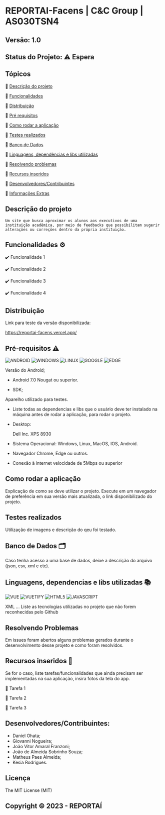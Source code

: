 # REPORTAI-Facens | C&C Group | AS030TSN4
## Versão: 1.0 
## Status do Projeto: ⚠️ Espera

## Tópicos
🔹 [Descrição do projeto](#descrição-do-projeto)

🔹 [Funcionalidades](#funcionalidades-%EF%B8%8F)

🔹 [Distribuição](#distribuição)

🔹 [Pré requisitos](#pré-requisitos-%EF%B8%8F)

🔹 [Como rodar a aplicação](#como-rodar-a-aplicação)

🔹 [Testes realizados](#testes-realizados)

🔹 [Banco de Dados](#banco-de-dados-%EF%B8%8F)

🔹 [Linguagens, dependências e libs utilizadas](#linguagens-dependencias-e-libs-utilizadas-)

🔹 [Resolvendo problemas](#recursos-inseridos-)

🔹 [Recursos inseridos](#recursos-de-inseridos-)

🔹 [Desenvolvedores/Contribuintes](#desenvolvedorescontribuintes)

🔹 [Informações Extras](#licença)

## Descrição do projeto
	Um site que busca aproximar os alunos aos executivos de uma instituição acadêmica, por meio de feedbacks que possibilitam sugerir alterações ou correções dentro da própria instituição.

## Funcionalidades ⚙️

✔️ Funcionalidade 1

✔️ Funcionalidade 2

✔️ Funcionalidade 3

✔️ Funcionalidade 4

## Distribuição
Link para teste da versão disponibilizada: 

https://reportai-facens.vercel.app/

## Pré-requisitos ⚠️    

![ANDROID](https://img.shields.io/badge/android-3DDC84?style=for-the-badge&logo=android&logoColor=white)
 ![WINDOWS](https://img.shields.io/badge/WINDOWS-03a9fc?style=for-the-badge&logo=windows&logoColor=white)
 ![LINUX](https://img.shields.io/badge/LINUX-050505?style=for-the-badge&logo=linux&logoColor=white)
 ![GOOGLE](https://img.shields.io/badge/Google%20Chrome-ed1607?style=for-the-badge&logo=Google&logoColor=black)
 ![EDGE](https://img.shields.io/badge/Edge%20Browser-079ded?style=for-the-badge&logo=Microsoft&logoColor=white)

Versão do Android;
- Android 7.0 Nougat ou superior.

- SDK;

Aparelho utilizado para testes.
- Liste todas as dependencias e libs que o usuário deve ter instalado na máquina antes de rodar a aplicação, para rodar o projeto.
- Desktop:
  
  Dell Inc. XPS 8930
  
- Sistema Operacional: Windows, Linux, MacOS, IOS, Android.
- Navegador Chrome, Edge ou outros.
- Conexão à internet velocidade de 5Mbps ou superior

## Como rodar a aplicação
Explicação de como se deve utilizar o projeto.
Execute em um navegador de preferência em sua versão mais atualizada, o link disponibilizado do projeto.

## Testes realizados
Utilização de imagens e descrição do qeu foi testado.

## Banco de Dados 🗂️
Caso tenha acesso a uma base de dados, deixe a descrição do arquivo (json, csv, xml e etc).

## Linguagens, dependencias e libs utilizadas 📚
![VUE](https://img.shields.io/badge/Vue-3DDC84?style=for-the-badge&logo=vue.js&logoColor=white)
![VUETIFY](https://img.shields.io/badge/Vuetify%203-3DDC84?style=for-the-badge&logo=vue.js&logoColor=white)
![HTML5](https://img.shields.io/badge/HTML5-ff4500?style=for-the-badge&logo=html5&logoColor=white)
![JAVASCRIPT](https://img.shields.io/badge/JavaScript-f7ef00?style=for-the-badge&logo=JavaScript&logoColor=black)



XML
...
Liste as tecnologias utilizadas no projeto que não forem reconhecidas pelo Github

## Resolvendo Problemas 
Em issues foram abertos alguns problemas gerados durante o desenvolvimento desse projeto e como foram resolvidos.

## Recursos inseridos 🧰
Se for o caso, liste tarefas/funcionalidades que ainda precisam ser implementadas na sua aplicação, insira fotos da tela do app.

📝 Tarefa 1

📝 Tarefa 2

📝 Tarefa 3

## Desenvolvedores/Contribuintes:
- Daniel Ohata;
- Giovanni Nogueira;
- João Vitor Amaral Franzoni;
- João de Almeida Sobrinho Souza;
- Matheus Paes Almeida;
- Kesia Rodrigues.

## Licença
The MIT License (MIT)

## Copyright ©️ 2023 - REPORTAÍ
